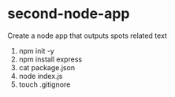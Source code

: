 # second-node-app
Create a node app that outputs spots related text


1. npm init -y
2. npm install express
3. cat package.json
4. node index.js
5. touch .gitignore